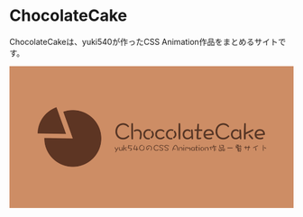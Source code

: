 # ChocolateCake
ChocolateCakeは、yuki540が作ったCSS Animation作品をまとめるサイトです。

![ogp](./public/images/ogp.png)
